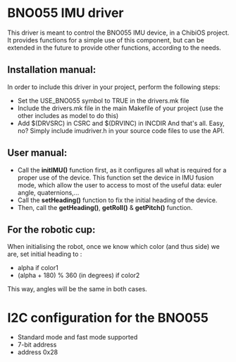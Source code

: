 # BNO055 IMU driver

This driver is meant to control the BNO055 IMU device, in a ChibiOS project.
It provides functions for a simple use of this component, but can be extended
in the future to provide other functions, according to the needs.

## Installation manual:
   In order to include this driver in your project, perform the following steps:
   - Set the USE_BNO055 symbol to TRUE in the drivers.mk file
   - Include the drivers.mk file in the main Makefile of your project (use the
       other includes as model to do this)
   - Add $(DRVSRC) in CSRC and $(DRVINC) in INCDIR
   And that's all. Easy, no?
   Simply include imudriver.h in your source code files to use the API.

## User manual:
  - Call the **initIMU()** function first, as it configures all what is required
    for a proper use of the device.
    This function set the device in IMU fusion mode, which allow the user to
    access to most of the useful data: euler angle, quaternions,...
  - Call the **setHeading()** function to fix the initial heading of the device.
  - Then, call the **getHeading()**,  **getRoll()** & **getPitch()** function.


## For the robotic cup:
  When initialising the robot, once we know which color (and thus side) we are,
  set initial heading to :
  - alpha if color1
  - (alpha + 180) % 360 (in degrees) if color2

This way, angles will be the same in both cases.

# I2C configuration for the BNO055
 - Standard mode and fast mode supported
 - 7-bit address
 - address 0x28
